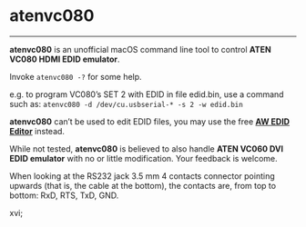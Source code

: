 # atenvc080
------
**atenvc080** is an unofficial macOS command line tool to control **ATEN VC080 HDMI EDID emulator**.

Invoke `atenvc080 -?` for some help.

e.g. to program VC080’s SET 2 with EDID in file edid.bin, use a command such as:
`atenvc080 -d /dev/cu.usbserial-* -s 2 -w edid.bin`

**atenvc080** can’t be used to edit EDID files, you may use the free [**AW EDID Editor**](https://www.analogway.com/fr/produits/software-et-outils/aw-edid-editor/) instead.

While not tested, **atenvc080** is believed to also handle **ATEN VC060 DVI EDID emulator** with no or little modification. Your feedback is welcome.

When looking at the RS232 jack 3.5 mm 4 contacts connector pointing upwards (that is, the cable at the bottom), the contacts are, from top to bottom: RxD, RTS, TxD, GND.

xvi;
